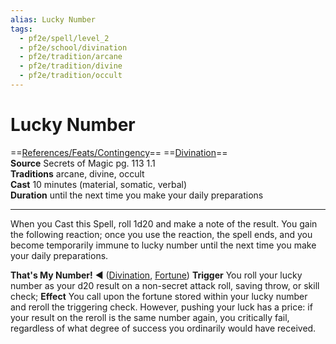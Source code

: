 ```yaml
---
alias: Lucky Number
tags:
  - pf2e/spell/level_2
  - pf2e/school/divination
  - pf2e/tradition/arcane
  - pf2e/tradition/divine
  - pf2e/tradition/occult
---
```


# Lucky Number

==[References/Feats/Contingency](References/Feats/Contingency)== ==[Divination](../../../Traits/Divination.md)==  
__Source__ Secrets of Magic pg. 113 1.1  
**Traditions** arcane, divine, occult  
**Cast** 10 minutes (material, somatic, verbal)  
**Duration** until the next time you make your daily preparations

---

When you Cast this Spell, roll 1d20 and make a note of the result. You gain the following reaction; once you use the reaction, the spell ends, and you become temporarily immune to lucky number until the next time you make your daily preparations.

**That's My Number!** ◄ ([Divination](../../../Traits/Divination.md), [Fortune](../../../Traits/Fortune.md)) **Trigger** You roll your lucky number as your d20 result on a non-secret attack roll, saving throw, or skill check; **Effect** You call upon the fortune stored within your lucky number and reroll the triggering check. However, pushing your luck has a price: if your result on the reroll is the same number again, you critically fail, regardless of what degree of success you ordinarily would have received.
